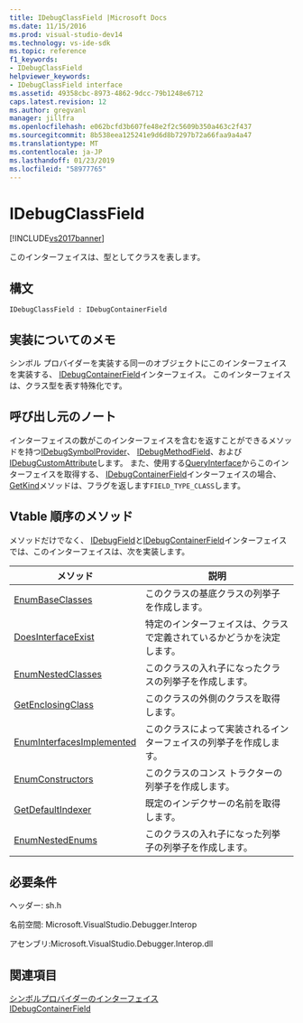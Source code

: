 ```yaml
---
title: IDebugClassField |Microsoft Docs
ms.date: 11/15/2016
ms.prod: visual-studio-dev14
ms.technology: vs-ide-sdk
ms.topic: reference
f1_keywords:
- IDebugClassField
helpviewer_keywords:
- IDebugClassField interface
ms.assetid: 49358cbc-8973-4862-9dcc-79b1248e6712
caps.latest.revision: 12
ms.author: gregvanl
manager: jillfra
ms.openlocfilehash: e062bcfd3b607fe48e2f2c5609b350a463c2f437
ms.sourcegitcommit: 8b538eea125241e9d6d8b7297b72a66faa9a4a47
ms.translationtype: MT
ms.contentlocale: ja-JP
ms.lasthandoff: 01/23/2019
ms.locfileid: "58977765"
---
```

# <a name="idebugclassfield"></a>IDebugClassField
[!INCLUDE[vs2017banner](../../../includes/vs2017banner.md)]

このインターフェイスは、型としてクラスを表します。  
  
## <a name="syntax"></a>構文  
  
```  
IDebugClassField : IDebugContainerField  
```  
  
## <a name="notes-for-implementers"></a>実装についてのメモ  
 シンボル プロバイダーを実装する同一のオブジェクトにこのインターフェイスを実装する、 [IDebugContainerField](../../../extensibility/debugger/reference/idebugcontainerfield.md)インターフェイス。 このインターフェイスは、クラス型を表す特殊化です。  
  
## <a name="notes-for-callers"></a>呼び出し元のノート  
 インターフェイスの数がこのインターフェイスを含むを返すことができるメソッドを持つ[IDebugSymbolProvider](../../../extensibility/debugger/reference/idebugsymbolprovider.md)、 [IDebugMethodField](../../../extensibility/debugger/reference/idebugmethodfield.md)、および[IDebugCustomAttribute](../../../extensibility/debugger/reference/idebugcustomattribute.md)します。 また、使用する[QueryInterface](http://msdn.microsoft.com/library/62fce95e-aafa-4187-b50b-e6611b74c3b3)からこのインターフェイスを取得する、 [IDebugContainerField](../../../extensibility/debugger/reference/idebugcontainerfield.md)インターフェイスの場合、 [GetKind](../../../extensibility/debugger/reference/idebugfield-getkind.md)メソッドは、フラグを返します`FIELD_TYPE_CLASS`します。  
  
## <a name="methods-in-vtable-order"></a>Vtable 順序のメソッド  
 メソッドだけでなく、 [IDebugField](../../../extensibility/debugger/reference/idebugfield.md)と[IDebugContainerField](../../../extensibility/debugger/reference/idebugcontainerfield.md)インターフェイスでは、このインターフェイスは、次を実装します。  
  
|メソッド|説明|  
|------------|-----------------|  
|[EnumBaseClasses](../../../extensibility/debugger/reference/idebugclassfield-enumbaseclasses.md)|このクラスの基底クラスの列挙子を作成します。|  
|[DoesInterfaceExist](../../../extensibility/debugger/reference/idebugclassfield-doesinterfaceexist.md)|特定のインターフェイスは、クラスで定義されているかどうかを決定します。|  
|[EnumNestedClasses](../../../extensibility/debugger/reference/idebugclassfield-enumnestedclasses.md)|このクラスの入れ子になったクラスの列挙子を作成します。|  
|[GetEnclosingClass](../../../extensibility/debugger/reference/idebugclassfield-getenclosingclass.md)|このクラスの外側のクラスを取得します。|  
|[EnumInterfacesImplemented](../../../extensibility/debugger/reference/idebugclassfield-enuminterfacesimplemented.md)|このクラスによって実装されるインターフェイスの列挙子を作成します。|  
|[EnumConstructors](../../../extensibility/debugger/reference/idebugclassfield-enumconstructors.md)|このクラスのコンス トラクターの列挙子を作成します。|  
|[GetDefaultIndexer](../../../extensibility/debugger/reference/idebugclassfield-getdefaultindexer.md)|既定のインデクサーの名前を取得します。|  
|[EnumNestedEnums](../../../extensibility/debugger/reference/idebugclassfield-enumnestedenums.md)|このクラスの入れ子になった列挙子の列挙子を作成します。|  
  
## <a name="requirements"></a>必要条件  
 ヘッダー: sh.h  
  
 名前空間: Microsoft.VisualStudio.Debugger.Interop  
  
 アセンブリ:Microsoft.VisualStudio.Debugger.Interop.dll  
  
## <a name="see-also"></a>関連項目  
 [シンボルプロバイダーのインターフェイス](../../../extensibility/debugger/reference/symbol-provider-interfaces.md)   
 [IDebugContainerField](../../../extensibility/debugger/reference/idebugcontainerfield.md)
